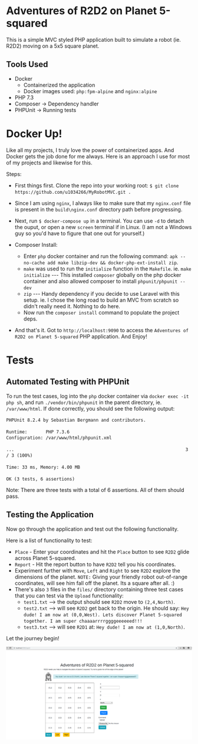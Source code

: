 # Adventures of R2D2 on Planet 5-squared
This is a simple MVC styled PHP application built to simulate a robot (ie. R2D2) moving on a 5x5 square planet.

## Tools Used
- Docker
    - Containerized the application
    - Docker images used: `php:fpm-alpine` and `nginx:alpine`
- PHP 7.3
- Composer -> Dependency handler
- PHPUnit -> Running tests

# Docker Up!
Like all my projects, I truly love the power of containerized apps. And Docker gets the job done for me always. Here is an approach I use for most of my projects and likewise for this.

Steps:
- First things first. Clone the repo into your working root: `$ git clone https://github.com/u1034266/MyRobotMVC.git .`
- Since I am using `nginx`, I always like to make sure that my `nginx.conf` file is present in the `build\nginx.conf` directory path before progressing.
- Next, run `$ docker-compose up` in a terminal. You can use `-d` to detach the ouput, or open a new `screen` terminal if in Linux. (I am not a Windows guy so you'd have to figure that one out for yourself.)
- Composer Install:
    - Enter `php` docker container and run the following command: `apk --no-cache add make libzip-dev && docker-php-ext-install zip`. 
    - `make` was used to run the `initialize` function in the `Makefile`. ie. `make initialize` --- This installed `composer` globally on the php docker container and also allowed composer to install `phpunit/phpunit --dev`
    - `zip` ---  Handy dependency if you decide to use Laravel with this setup. ie. I chose the long road to build an MVC from scratch so didn't really need it. Nothing to do here.
    - Now run the `composer install` command to populate the project deps.

- And that's it. Got to `http://localhost:9090` to access the `Adventures of R2D2 on Planet 5-squared` PHP application. And Enjoy!

# Tests
## Automated Testing with PHPUnit
To run the test cases, log into the `php` docker container via `docker exec -it php sh`, and run `./vendor/bin/phpunit` in the parent directory, ie. `/var/www/html`. If done correctly, you should see the following output:
```
PHPUnit 8.2.4 by Sebastian Bergmann and contributors.

Runtime:       PHP 7.3.6
Configuration: /var/www/html/phpunit.xml

...                                                                 3 / 3 (100%)

Time: 33 ms, Memory: 4.00 MB

OK (3 tests, 6 assertions)
```

Note: There are three tests with a total of 6 assertions. All of them should pass.

## Testing the Application
Now go through the application and test out the following functionality.

Here is a list of functionality to test:
- `Place` - Enter your coordinates and hit the `Place` button to see `R2D2` glide across Planet 5-squared.
- `Report` - Hit the report button to have `R2D2` tell you his coordinates.
- Experiment further with `Move`, `Left` and `Right` to see `R2D2` explore the dimensions of the planet. `NOTE:` Giving your friendly robot out-of-range coordinates, will see him fall off the planet. Its a square after all. :)
- There's also `3` files in the `files/` directory containing three test cases that you can test via the `Upload` functionality:
    - `test1.txt` --> the output should see `R2D2` move to `(2,4,North)`.
    - `test2.txt` --> will see `R2D2` get back to the origin. He should say: `Hey dude! I am now at (0,0,West). Lets discover Planet 5-squared together. I am super chaaaarrrrggggeeeeeed!!!`
    - `test3.txt` --> will see `R2D1` at: `Hey dude! I am now at (1,0,North)`.

Let the journey begin!

![R2D2 on Planet 5-squared](myPhpMVCrobot.png)
